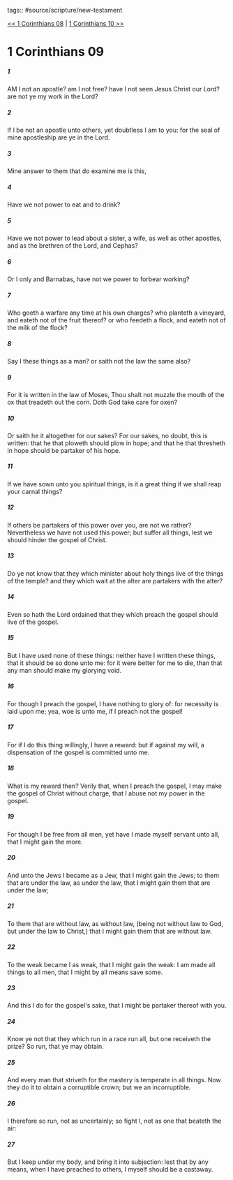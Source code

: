 tags:: #source/scripture/new-testament

[<< 1 Corinthians 08](new-testament/07_1_Corinthians/1_Corinthians_08.md) | [1 Corinthians 10 >>](new-testament/07_1_Corinthians/1_Corinthians_10.md)

# 1 Corinthians 09

##### 1

AM I not an apostle? am I not free? have I not seen Jesus Christ our Lord? are not ye my work in the Lord?

##### 2

If I be not an apostle unto others, yet doubtless I am to you: for the seal of mine apostleship are ye in the Lord.

##### 3

Mine answer to them that do examine me is this,

##### 4

Have we not power to eat and to drink?

##### 5

Have we not power to lead about a sister, a wife, as well as other apostles, and as the brethren of the Lord, and Cephas?

##### 6

Or I only and Barnabas, have not we power to forbear working?

##### 7

Who goeth a warfare any time at his own charges? who planteth a vineyard, and eateth not of the fruit thereof? or who feedeth a flock, and eateth not of the milk of the flock?

##### 8

Say I these things as a man? or saith not the law the same also?

##### 9

For it is written in the law of Moses, Thou shalt not muzzle the mouth of the ox that treadeth out the corn. Doth God take care for oxen?

##### 10

Or saith he it altogether for our sakes? For our sakes, no doubt, this is written: that he that ploweth should plow in hope; and that he that thresheth in hope should be partaker of his hope.

##### 11

If we have sown unto you spiritual things, is it a great thing if we shall reap your carnal things?

##### 12

If others be partakers of this power over you, are not we rather? Nevertheless we have not used this power; but suffer all things, lest we should hinder the gospel of Christ.

##### 13

Do ye not know that they which minister about holy things live of the things of the temple? and they which wait at the alter are partakers with the alter?

##### 14

Even so hath the Lord ordained that they which preach the gospel should live of the gospel.

##### 15

But I have used none of these things: neither have I written these things, that it should be so done unto me: for it were better for me to die, than that any man should make my glorying void.

##### 16

For though I preach the gospel, I have nothing to glory of: for necessity is laid upon me; yea, woe is unto me, if I preach not the gospel!

##### 17

For if I do this thing willingly, I have a reward: but if against my will, a dispensation of the gospel is committed unto me.

##### 18

What is my reward then? Verily that, when I preach the gospel, I may make the gospel of Christ without charge, that I abuse not my power in the gospel.

##### 19

For though I be free from all men, yet have I made myself servant unto all, that I might gain the more.

##### 20

And unto the Jews I became as a Jew, that I might gain the Jews; to them that are under the law, as under the law, that I might gain them that are under the law;

##### 21

To them that are without law, as without law, (being not without law to God, but under the law to Christ,) that I might gain them that are without law.

##### 22

To the weak became I as weak, that I might gain the weak: I am made all things to all men, that I might by all means save some.

##### 23

And this I do for the gospel's sake, that I might be partaker thereof with you.

##### 24

Know ye not that they which run in a race run all, but one receiveth the prize? So run, that ye may obtain.

##### 25

And every man that striveth for the mastery is temperate in all things. Now they do it to obtain a corruptible crown; but we an incorruptible.

##### 26

I therefore so run, not as uncertainly; so fight I, not as one that beateth the air:

##### 27

But I keep under my body, and bring it into subjection: lest that by any means, when I have preached to others, I myself should be a castaway.
